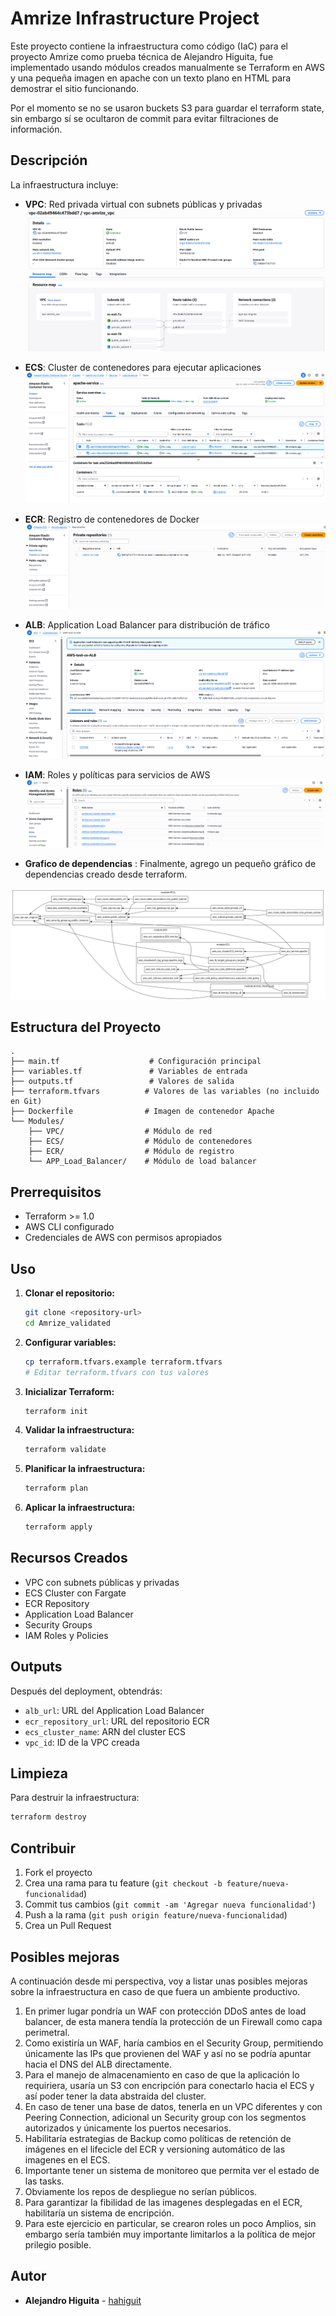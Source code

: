 # Amrize Infrastructure Project

Este proyecto contiene la infraestructura como código (IaC) para el proyecto Amrize como prueba técnica de Alejandro Higuita, fue implementado usando módulos creados manualmente se Terraform en AWS y una pequeña imagen en apache con un texto plano en HTML para demostrar el sitio funcionando.

Por el momento se no se usaron buckets S3 para guardar el terraform state, sin embargo sí se ocultaron de commit para evitar filtraciones de información.

## Descripción

La infraestructura incluye:

- **VPC**: Red privada virtual con subnets públicas y privadas
![Configuración de la VPC y Subnets](./imagenes/VPC_Image.png)
- **ECS**: Cluster de contenedores para ejecutar aplicaciones
![Configuración del ECS y las Taks.](./imagenes/ECS_Tasks.png)
- **ECR**: Registro de contenedores de Docker
![Configuración del ECR.](./imagenes/ECR_Repo.png)
- **ALB**: Application Load Balancer para distribución de tráfico
![Configuración del ECR.](./imagenes/ALB.png)
- **IAM**: Roles y políticas para servicios de AWS
![Configuración del ECR.](./imagenes/Roles.png)

-   **Grafico de dependencias** : Finalmente, agrego un pequeño gráfico de dependencias creado desde terraform.

![Grafico de dependencias](./imagenes/graph.svg)

## Estructura del Proyecto

```
.
├── main.tf                    # Configuración principal
├── variables.tf               # Variables de entrada
├── outputs.tf                 # Valores de salida
├── terraform.tfvars          # Valores de las variables (no incluido en Git)
├── Dockerfile                # Imagen de contenedor Apache
└── Modules/
    ├── VPC/                  # Módulo de red
    ├── ECS/                  # Módulo de contenedores
    ├── ECR/                  # Módulo de registro
    └── APP_Load_Balancer/    # Módulo de load balancer
```

## Prerrequisitos

- Terraform >= 1.0
- AWS CLI configurado
- Credenciales de AWS con permisos apropiados

## Uso

1. **Clonar el repositorio:**
   ```bash
   git clone <repository-url>
   cd Amrize_validated
   ```

2. **Configurar variables:**
   ```bash
   cp terraform.tfvars.example terraform.tfvars
   # Editar terraform.tfvars con tus valores
   ```

3. **Inicializar Terraform:**
   ```bash
   terraform init
   ```

4. **Validar la infraestructura:**
   ```bash
   terraform validate
   ```
5. **Planificar la infraestructura:**
   ```bash
   terraform plan
   ```

6. **Aplicar la infraestructura:**
   ```bash
   terraform apply
   ```

## Recursos Creados

- VPC con subnets públicas y privadas
- ECS Cluster con Fargate
- ECR Repository
- Application Load Balancer
- Security Groups
- IAM Roles y Policies

## Outputs

Después del deployment, obtendrás:

- `alb_url`: URL del Application Load Balancer
- `ecr_repository_url`: URL del repositorio ECR
- `ecs_cluster_name`: ARN del cluster ECS
- `vpc_id`: ID de la VPC creada

## Limpieza

Para destruir la infraestructura:

```bash
terraform destroy
```

## Contribuir

1. Fork el proyecto
2. Crea una rama para tu feature (`git checkout -b feature/nueva-funcionalidad`)
3. Commit tus cambios (`git commit -am 'Agregar nueva funcionalidad'`)
4. Push a la rama (`git push origin feature/nueva-funcionalidad`)
5. Crea un Pull Request

## Posibles mejoras

A continuación desde mi perspectiva, voy a listar unas posibles mejoras sobre la infraestructura en caso de que fuera un ambiente productivo.

1.  En primer lugar pondría un WAF con protección DDoS antes de load balancer, de esta manera tendía la protección de un Firewall como capa perimetral.
2.  Como existiría un WAF, haría cambios en el Security Group, permitiendo únicamente las IPs que provienen del WAF y así no se podría apuntar hacia el DNS del ALB directamente.
3.  Para el manejo de almacenamiento en caso de que la aplicación lo requiriera, usaría un S3 con encripción para conectarlo hacia el ECS y así poder tener la data abstraída del cluster.
4.  En caso de tener una base de datos, tenerla en un VPC diferentes y con Peering Connection, adicional un Security group con los segmentos autorizados y únicamente los puertos necesarios.
5.  Habilitaría estrategias de Backup como políticas de retención de imágenes en el lifecicle del ECR y versioning automático de las imagenes en el ECS.
6.  Importante tener un sistema de monitoreo que permita ver el estado de las tasks.
7.  Obviamente los repos de despliegue no serían públicos.
8.  Para garantizar la fibilidad de las imagenes desplegadas en el ECR, habilitaría un sistema de encripción.
9.  Para este ejercicio en particular, se crearon roles un poco Amplios, sin embargo sería también muy importante limitarlos a la política de mejor prilegio posible.

## Autor

- **Alejandro Higuita** - [hahiguit](https://github.com/hahiguit)
